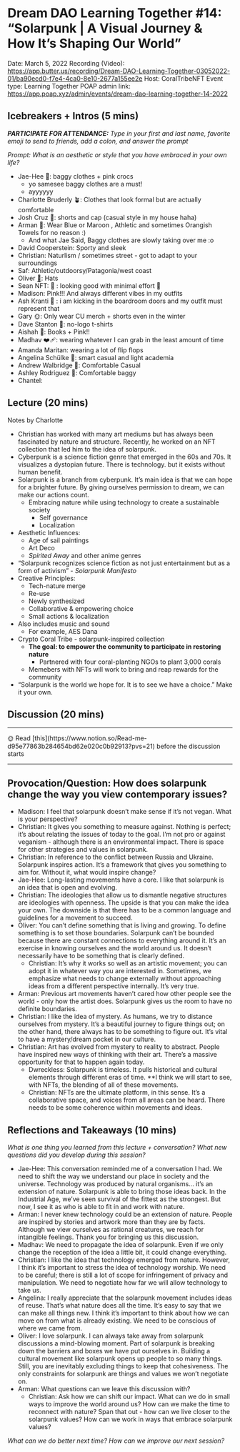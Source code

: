 # Dream DAO Learning Together #14: “Solarpunk | A Visual Journey & How It’s Shaping Our World”

Date: March 5, 2022
Recording (Video): https://app.butter.us/recording/Dream-DAO-Learning-Together-03052022-01/ba90ecd0-f7e4-4ca0-8e10-2677a155ee2e
Host: CoralTribeNFT
Event type: Learning Together
POAP admin link: https://app.poap.xyz/admin/events/dream-dao-learning-together-14-2022

## Icebreakers + Intros (5 mins)

***PARTICIPATE FOR ATTENDANCE:** Type in your first and last name, favorite emoji to send to friends, add a colon, and answer the prompt*

*Prompt: What is an aesthetic or style that you have embraced in your own life?*

- Jae-Hee 🦧:  baggy clothes + pink crocs
    - yo samesee baggy clothes are a must!
    - ayyyyyy
- Charlotte Bruderly 🪴: Clothes that look formal but are actually comfortable
- Josh Cruz 🥳: shorts and cap (casual style in my house haha)
- Arman 🐰: Wear Blue or Maroon , Athletic and sometimes Orangish Towels for no reason :)
    - And what Jae Said, Baggy clothes are slowly taking over me :o
- David Cooperstein: Sporty and sleek
- Christian: Naturlism / sometimes street - got to adapt to your surroundings
- Saf: Athletic/outdoorsy/Patagonia/west coast
- Oliver **[🌃](https://emojipedia.org/night-with-stars/#:~:text=Emoji%20Meaning,to%20Emoji%201.0%20in%202015.)**: Hats
- Sean NFT:  🤙 : looking good with minimal effort 🤣
- Madison: Pink!!! And always different vibes in my outfits
- Ash Kranti 🌱 : i am kicking in the boardroom doors and my outfit must represent that
- Gary 🌞: Only wear CU merch + shorts even in the winter
- Dave Stanton 💖: no-logo t-shirts
- Aishah 🌺: Books + Pink!!
- Madhav ❤️‍🩹: wearing whatever I can grab in the least amount of time
- Amanda Maritan: wearing a lot of flip flops
- Angelina Schülke 🥰: smart casual and light academia
- Andrew Walbridge 🤣: Comfortable Casual
- Ashley Rodriguez 🤣: Comfortable baggy
- Chantel:

## Lecture (20 mins)

Notes by Charlotte

- Christian has worked with many art mediums but has always been fascinated by nature and structure.  Recently, he worked on an NFT collection that led him to the idea of solarpunk.
- Cyberpunk is a science fiction genre that emerged in the 60s and 70s.  It visualizes a dystopian future.  There is technology. but it exists without human benefit.
- Solarpunk is a branch from cyberpunk.  It’s main idea is that we can hope for a brighter future.  By giving ourselves permission to dream, we can make our actions count.
    - Embracing nature while using technology to create a sustainable society
        - Self governance
        - Localization
- Aesthetic Influences:
    - Age of sail paintings
    - Art Deco
    - *Spirited Away* and other anime genres
- “Solarpunk recognizes science fiction as not just entertainment but as a form of activism” - *Solarpunk Manifesto*
- Creative Principles:
    - Tech-nature merge
    - Re-use
    - Newly synthesized
    - Collaborative & empowering choice
    - Small actions & localization
- Also includes music and sound
    - For example, AES Dana
- Crypto Coral Tribe - solarpunk-inspired collection
    - **The goal: to empower the community to participate in restoring nature**
        - Partnered with four coral-planting NGOs to plant 3,000 corals
    - Memebers with NFTs will work to bring and reap rewards for the community
- “Solarpunk is the world we hope for.  It is to see we have a choice.”  Make it your own.

## Discussion (20 mins)

---

<aside>
🌞 Read [this](https://www.notion.so/Read-me-d95e77863b284654bd62e020c0b92913?pvs=21) before the discussion starts

</aside>

---

## Provocation/Question: How does solarpunk change the way you view contemporary issues?

- Madison: I feel that solarpunk doesn’t make sense if it’s not vegan.  What is your perspective?
- Christian: It gives you something to measure against.  Nothing is perfect; it’s about relating the issues of today to the goal.  I’m not pro or against veganism - although there is an environmental impact.  There is space for other strategies and values in solarpunk.
- Christian: In reference to the conflict between Russia and Ukraine.  Solarpunk inspires action.  It’s a framework that gives you something to aim for.  Without it, what would inspire change?
- Jae-Hee: Long-lasting movements have a core.  I like that solarpunk is an idea that is open and evolving.
- Christian: The ideologies that allow us to dismantle negative structures are ideologies with openness.  The upside is that you can make the idea your own.  The downside is that there has to be a common language and guidelines for a movement to succeed.
- Oliver: You can’t define something that is living and growing.  To define something is to set those boundaries.  Solarpunk can’t be bounded because there are constant connections to everything around it.  It’s an exercise in knowing ourselves and the world around us.  It doesn’t necessarily have to be something that is clearly defined.
    - Christian: It’s why it works so well as an artistic movement; you can adopt it in whatever way you are interested in.  Sometimes, we emphasize what needs to change externally without approaching ideas from a different perspective internally.  It’s very true.
- Arman: Previous art movements haven’t cared how other people see the world - only how the artist does.  Solarpunk gives us the room to have no definite boundaries.
- Christian: I like the idea of mystery.  As humans, we try to distance ourselves from mystery.  It’s a beautiful journey to figure things out; on the other hand, there always has to be something to figure out.  It’s vital to have a mystery/dream pocket in our culture.
- Christian: Art has evolved from mystery to reality to abstract.  People have inspired new ways of thinking with their art.  There’s a massive opportunity for that to happen again today.
    - Dwreckless: Solarpunk is timeless.  It pulls historical and cultural elements through different eras of time.  **I think we will start to see, with NFTs, the blending of all of these movements.
    - Christian: NFTs are the ultimate platform, in this sense.  It’s a collaborative space, and voices from all areas can be heard.  There needs to be some coherence within movements and ideas.

## Reflections and Takeaways (10 mins)

*What is one thing you learned from this lecture + conversation? What new questions did you develop during this session?*

- Jae-Hee: This conversation reminded me of a conversation I had.  We need to shift the way we understand our place in society and the universe.  Technology was produced by natural organisms... it’s an extension of nature.  Solarpunk is able to bring those ideas back.  In the Industrial Age, we’ve seen survival of the fittest as the strongest.  But now, I see it as who is able to fit in and work with nature.
- Arman: I never knew technology could be an extension of nature.  People are inspired by stories and artwork more than they are by facts.  Although we view ourselves as rational creatures, we reach for intangible feelings.  Thank you for bringing us this discussion.
- Madhav: We need to propagate the idea of solarpunk.  Even if we only change the reception of the idea a little bit, it could change everything.
- Christian: I like the idea that technology emerged from nature.  However, I think it’s important to stress the idea of technology worship.  We need to be careful; there is still a lot of scope for infringement of privacy and manipulation.  We need to negotiate how far we will allow technology to take us.
- Angelina: I really appreciate that the solarpunk movement includes ideas of reuse.  That’s what nature does all the time.  It’s easy to say that we can make all things new.  I think it’s important to think about how we can move on from what is already existing.  We need to be conscious of where we came from.
- Oliver: I love solarpunk.  I can always take away from solarpunk discussions a mind-blowing moment.  Part of solarpunk is breaking down the barriers and boxes we have put ourselves in.  Building a cultural movement like solarpunk opens up people to so many things.  Still, you are inevitably excluding things to keep that cohesiveness.  The only constraints for solarpunk are things and values we won’t negotiate on.
- Arman: What questions can we leave this discussion with?
    - Christian: Ask how we can shift our impact.  What can we do in small ways to improve the world around us?  How can we make the time to reconnect with nature?  Span that out - how can we live closer to the solarpunk values?  How can we work in ways that embrace solarpunk values?

*What can we do better next time? How can we improve our next session?*